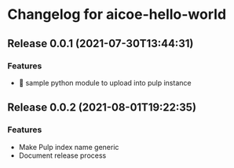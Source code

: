 # Changelog for aicoe-hello-world

## Release 0.0.1 (2021-07-30T13:44:31)
### Features
* :rocket: sample python module to upload into pulp instance

## Release 0.0.2 (2021-08-01T19:22:35)
### Features
* Make Pulp index name generic
* Document release process
